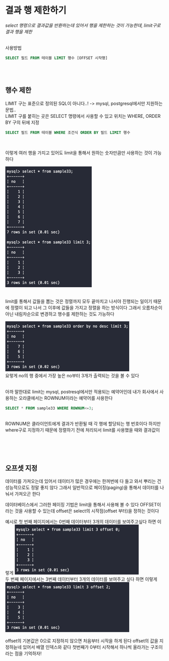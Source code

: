 # 결과 행 제한하기
_select 명령으로 결과값을 반환하는데 있어서 행을 제한하는 것이 가능한데, limit구로 결과 행을 제한_

<br>
사용방법
<br>

```SQL
SELECT 필드 FROM 테이블 LIMIT 행수 [OFFSET 시작행] 
```
<br><br>

## 행수 제한
LIMIT 구는 표준으로 정의된 SQL이 아니다..! -> mysql, postgresql에서만 지원하는 문법..
<br>
LIMIT 구를 붙히는 곳은 SELECT 명령에서 사용할 수 있고 위치는 WHERE, ORDER BY 구의 뒤에 지정

```SQL
SELECT 필드 FROM 테이블 WHERE 조건식 ORDER BY 필드 LIMIT 행수
```
<br>

이렇게 여러 행을 가지고 있어도 limit을 통해서 원하는 숫자만큼만 사용하는 것이 가능하다

![img_1.png](images/11-2.png)
<br><br>

limit를 통해서 값들을 뽑는 것은 정렬까지 모두 끝마치고 나서야 진행되는 일이기 때문에
정렬이 되고 나서 그 이후에 값들을 가지고 정렬을 하는 방식이다
그래서 오름차순이 아닌 내림차순으로 변경하고 행수를 제한하는 것도 가능하다
<br>

![img.png](images/11-1.png)
<br>
요렇게 no의 행 중에서 가장 높은 no부터 3개가 출력되는 것을 볼 수 있다
<br><br>

아까 말한대로 limit는 mysql, postresql에서만 적용되는 예약어인데 내가 회사에서 사용하는 오라클에서는
ROWNUM이라는 예약어를 사용한다
```SQL
SELECT * FROM sample33 WHERE ROWNUM<=3;
```
<br>
ROWNUM은 클라이언트에게 결과가 반환될 때 각 행에 할당되는 행 번호이다
하지만 where구로 지정하기 때문에 정렬하기 전에 처리되서 limit를 사용했을 때와 결과값이

<br><br><br>
## 오프셋 지정
데이터를 가져오는데 있어서 데이터가 많은 경우에는 한꺼번에 다 들고 와서 뿌리는 건 성능적으로도 정말 좋지 않다
그래서 일반적으로 페이징(paging)을 통해서 데이터를 나눠서 가져오곤 한다
<br>

데이터베이스에서 그러한 페이징 기법은 limit을 통해서 사용해 볼 수 있다
OFFSET이라는 것을 사용할 수 있는데 offset은 select의 시작점(offset 부터)을 정하는 것이다
<br>

예시로 첫 번째 페이지에서는 0번째 데이터부터 3개의 데이터를 보여주고싶다 하면 이렇게
![img_2.png](images/11-3.png)
<br>
두 번째 페이지에서는 3번째 데이터부터 3개의 데이터를 보여주고 싶다 하면 이렇게
![img_3.png](images/11-4.png)
<br>

offset의 기본값은 0으로 지정하지 않으면 처음부터 시작을 하게 된다
offset의 값을 지정하늗네 있어서 배열 인덱스와 같다 첫번째가 0부터 시작해서 하나씩 올라가는 구조이라는 점을 기억하자!
<br>

<br><br><br><br><br><br><br><br><br><br>